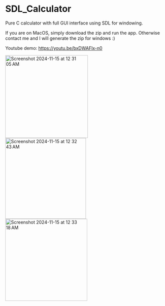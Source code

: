 # SDL_Calculator
Pure C calculator with full GUI interface using SDL for windowing. 

If you are on MacOS, simply download the zip and run the app. Otherwise contact me and I will generate the zip for windows :)


Youtube demo: https://youtu.be/bxDWAFlx-n0

<img width="260" alt="Screenshot 2024-11-15 at 12 31 05 AM" src="https://github.com/user-attachments/assets/d3a2a695-70d2-4a72-87dc-6d51957a07a8">


<img width="254" alt="Screenshot 2024-11-15 at 12 32 43 AM" src="https://github.com/user-attachments/assets/599c7477-0312-4d7d-bf43-77cd896a1644">


<img width="258" alt="Screenshot 2024-11-15 at 12 33 18 AM" src="https://github.com/user-attachments/assets/833d9841-c1f0-45d4-844b-c90db422b74e">

